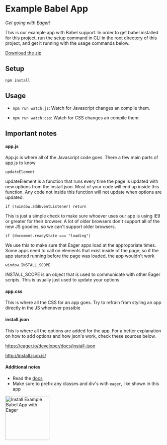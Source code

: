 # Example Babel App

*Get going with Eager!*

This is our example app with Babel support. In order to get babel installed for this
project, run the setup command in CLI in the root directory of this project, and
get it running with the usage commands below.

<a href="https://github.com/EagerApps/ExampleBabelApp/archive/v1.0.0.zip" >Download the zip</a>

## Setup

`npm install`

## Usage

* `npm run watch:js`: Watch for Javascript changes an compile them.

* `npm run watch:css`: Watch for CSS changes an compile them.

## Important notes

#### app.js

App.js is where all of the Javascript code goes. There a few main parts of app.js
to know

`updateElement`

updateElement is a function that runs every time the page is updated with new options
from the install.json. Most of your code will end up inside this function. Any code
not inside this function will not update when options are updated.

`if (!window.addEventListener) return`

This is just a simple check to make sure whoever uses our app is  using IE9 or greater
for their browser. A lot of older browsers don't support all of the new JS goodies,
so we can't support older browsers.

`if (document.readyState === "loading")`

We use this to make sure that Eager apps load at the approporiate times. Some apps
need to call on elements that exist inside of the page, so if the app started running
before the page was loaded, the app wouldn't work

`window.INSTALL_SCOPE`

INSTALL_SCOPE is an object that is used to communicate with other Eager scripts.
This is usually just used to update your options.

#### app.css

This is where all the CSS for an app goes. Try to refrain from styling an app directly
in the JS whenever possible

#### install.json

This is where all the options are added for the app. For a better explanation on how
to add options and how json's work, check these sources below.

https://eager.io/developer/docs/install-json

http://install.json.is/

#### Additional notes

- Read the <a href="https://eager.io/developer/docs/getting-started">docs</a>
- Make sure to prefix any classes and div's with `eager`, like shown in this app



<a href="https://eager.io/app/example-babel-app/install?source=button">
  <img
    src="https://install.eager.io/install-button.png"
    alt="Install Example Babel App with Eager"
    border="0"
    width="140">
</a>
